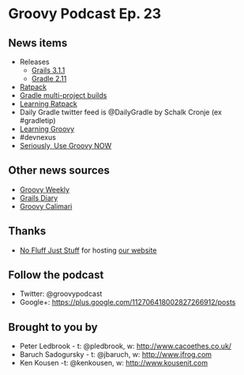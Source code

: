 # Groovy Podcast Ep. 23

## News items

* Releases
  * [Grails 3.1.1](https://github.com/grails/grails-core/releases/tag/v3.1.1)
  * [Gradle 2.11](http://gradle.org/gradle-download/)
* [Ratpack](https://ratpack.io/versions/1.2.0-rc-2)
* [Gradle multi-project builds](http://grails.io/post/138665751278/grails-3-gradle-multi-project-builds)
* [Learning Ratpack](https://twitter.com/danveloper/status/697329250009878529)
* Daily Gradle twitter feed is @DailyGradle by Schalk Cronje (ex #gradletip)
* [Learning Groovy](https://leanpub.com/learninggroovy)
* #devnexus
* [Seriously, Use Groovy NOW](http://www.oreilly.com/pub/e/3648)

## Other news sources

* [Groovy Weekly](http://glaforge.appspot.com/category/Groovy%20Weekly)
* [Grails Diary](http://grydeske.net/news/index)
* [Groovy Calimari](http://groovycalimari.com)

## Thanks

* [No Fluff Just Stuff](http://nofluffjuststuff.com/) for hosting [our website](http://nofluffjuststuff.com/groovypodcast)

## Follow the podcast

* Twitter: @groovypodcast
* Google+: https://plus.google.com/112706418002827266912/posts

## Brought to you by

* Peter Ledbrook - t: @pledbrook, w: http://www.cacoethes.co.uk/
* Baruch Sadogursky - t: @jbaruch, w: http://www.jfrog.com
* Ken Kousen -t: @kenkousen, w: http://www.kousenit.com
